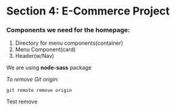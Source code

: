 # Section 4: E-Commerce Project

### Components we need for the homepage:
1. Directory for menu components(container)  
2. Menu Component(card)  
3. Header(w/Nav)

We are using **node-sass** package

*To remove Git origin:*

    git remote remove origin


Test remove
